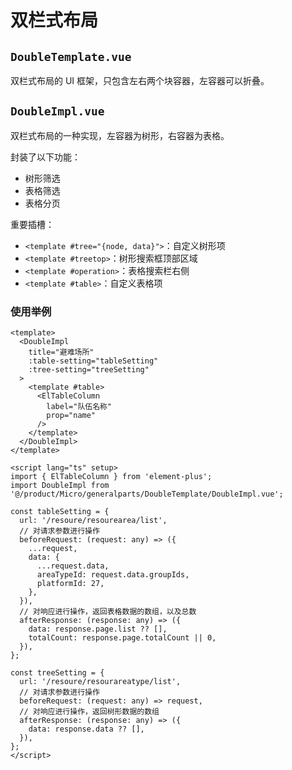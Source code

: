 # 双栏式布局

## `DoubleTemplate.vue`

双栏式布局的 UI 框架，只包含左右两个块容器，左容器可以折叠。

## `DoubleImpl.vue`

双栏式布局的一种实现，左容器为树形，右容器为表格。

封装了以下功能：

- 树形筛选
- 表格筛选
- 表格分页

重要插槽：

- `<template #tree="{node, data}">`：自定义树形项
- `<template #treetop>`：树形搜索框顶部区域
- `<template #operation>`：表格搜索栏右侧
- `<template #table>`：自定义表格项

### 使用举例

```vue
<template>
  <DoubleImpl
    title="避难场所"
    :table-setting="tableSetting"
    :tree-setting="treeSetting"
  >
    <template #table>
      <ElTableColumn
        label="队伍名称"
        prop="name"
      />
    </template>
  </DoubleImpl>
</template>

<script lang="ts" setup>
import { ElTableColumn } from 'element-plus';
import DoubleImpl from '@/product/Micro/generalparts/DoubleTemplate/DoubleImpl.vue';

const tableSetting = {
  url: '/resoure/resourearea/list',
  // 对请求参数进行操作
  beforeRequest: (request: any) => ({
    ...request,
    data: {
      ...request.data,
      areaTypeId: request.data.groupIds,
      platformId: 27,
    },
  }),
  // 对响应进行操作，返回表格数据的数组，以及总数
  afterResponse: (response: any) => ({
    data: response.page.list ?? [],
    totalCount: response.page.totalCount || 0,
  }),
};

const treeSetting = {
  url: '/resoure/resourareatype/list',
  // 对请求参数进行操作
  beforeRequest: (request: any) => request,
  // 对响应进行操作，返回树形数据的数组
  afterResponse: (response: any) => ({
    data: response.data ?? [],
  }),
};
</script>
```